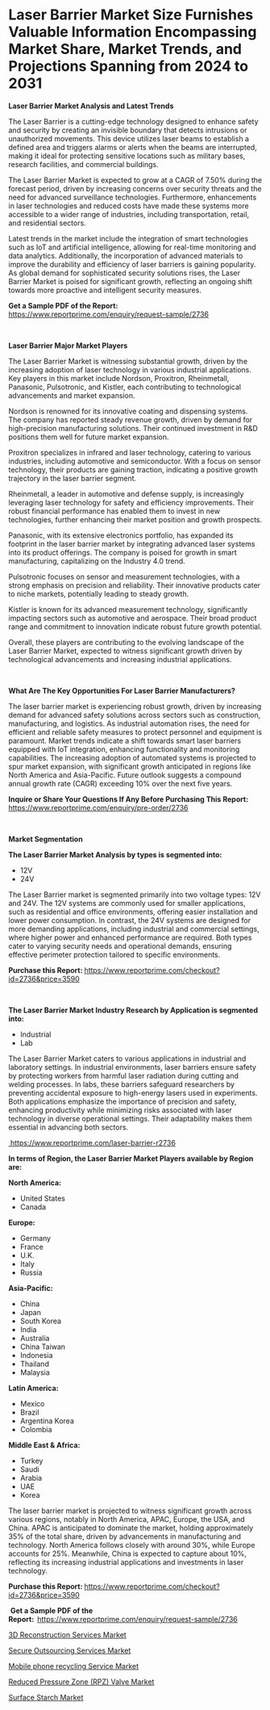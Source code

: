 <p><h1>Laser Barrier Market Size Furnishes Valuable Information Encompassing Market Share, Market Trends, and Projections Spanning from 2024 to 2031</h1></p><p><strong>Laser Barrier Market Analysis and Latest Trends</strong></p>
<p><p>The Laser Barrier is a cutting-edge technology designed to enhance safety and security by creating an invisible boundary that detects intrusions or unauthorized movements. This device utilizes laser beams to establish a defined area and triggers alarms or alerts when the beams are interrupted, making it ideal for protecting sensitive locations such as military bases, research facilities, and commercial buildings.</p><p>The Laser Barrier Market is expected to grow at a CAGR of 7.50% during the forecast period, driven by increasing concerns over security threats and the need for advanced surveillance technologies. Furthermore, enhancements in laser technologies and reduced costs have made these systems more accessible to a wider range of industries, including transportation, retail, and residential sectors.</p><p>Latest trends in the market include the integration of smart technologies such as IoT and artificial intelligence, allowing for real-time monitoring and data analytics. Additionally, the incorporation of advanced materials to improve the durability and efficiency of laser barriers is gaining popularity. As global demand for sophisticated security solutions rises, the Laser Barrier Market is poised for significant growth, reflecting an ongoing shift towards more proactive and intelligent security measures.</p></p>
<p><strong>Get a Sample PDF of the Report:&nbsp;</strong> <a href="https://www.reportprime.com/enquiry/request-sample/2736?utm_campaign=1386&utm_medium=2&utm_source=Github&utm_content=ia&utm_term=10102024&utm_id=laser-barrier">https://www.reportprime.com/enquiry/request-sample/2736</a></p>
<p>&nbsp;</p>
<p><strong>Laser Barrier Major Market Players</strong></p>
<p><p>The Laser Barrier Market is witnessing substantial growth, driven by the increasing adoption of laser technology in various industrial applications. Key players in this market include Nordson, Proxitron, Rheinmetall, Panasonic, Pulsotronic, and Kistler, each contributing to technological advancements and market expansion.</p><p>Nordson is renowned for its innovative coating and dispensing systems. The company has reported steady revenue growth, driven by demand for high-precision manufacturing solutions. Their continued investment in R&D positions them well for future market expansion.</p><p>Proxitron specializes in infrared and laser technology, catering to various industries, including automotive and semiconductor. With a focus on sensor technology, their products are gaining traction, indicating a positive growth trajectory in the laser barrier segment.</p><p>Rheinmetall, a leader in automotive and defense supply, is increasingly leveraging laser technology for safety and efficiency improvements. Their robust financial performance has enabled them to invest in new technologies, further enhancing their market position and growth prospects.</p><p>Panasonic, with its extensive electronics portfolio, has expanded its footprint in the laser barrier market by integrating advanced laser systems into its product offerings. The company is poised for growth in smart manufacturing, capitalizing on the Industry 4.0 trend.</p><p>Pulsotronic focuses on sensor and measurement technologies, with a strong emphasis on precision and reliability. Their innovative products cater to niche markets, potentially leading to steady growth.</p><p>Kistler is known for its advanced measurement technology, significantly impacting sectors such as automotive and aerospace. Their broad product range and commitment to innovation indicate robust future growth potential.</p><p>Overall, these players are contributing to the evolving landscape of the Laser Barrier Market, expected to witness significant growth driven by technological advancements and increasing industrial applications.</p></p>
<p>&nbsp;</p>
<p><strong>What Are The Key Opportunities For Laser Barrier Manufacturers?</strong></p>
<p><p>The laser barrier market is experiencing robust growth, driven by increasing demand for advanced safety solutions across sectors such as construction, manufacturing, and logistics. As industrial automation rises, the need for efficient and reliable safety measures to protect personnel and equipment is paramount. Market trends indicate a shift towards smart laser barriers equipped with IoT integration, enhancing functionality and monitoring capabilities. The increasing adoption of automated systems is projected to spur market expansion, with significant growth anticipated in regions like North America and Asia-Pacific. Future outlook suggests a compound annual growth rate (CAGR) exceeding 10% over the next five years.</p></p>
<p><strong>Inquire or Share Your Questions If Any Before Purchasing This Report:</strong> <a href="https://www.reportprime.com/enquiry/pre-order/2736?utm_campaign=1386&utm_medium=2&utm_source=Github&utm_content=ia&utm_term=10102024&utm_id=laser-barrier">https://www.reportprime.com/enquiry/pre-order/2736</a></p>
<p>&nbsp;</p>
<p><strong>Market Segmentation</strong></p>
<p><strong>The Laser Barrier Market Analysis by types is segmented into:</strong></p>
<p><ul><li>12V</li><li>24V</li></ul></p>
<p><p>The Laser Barrier market is segmented primarily into two voltage types: 12V and 24V. The 12V systems are commonly used for smaller applications, such as residential and office environments, offering easier installation and lower power consumption. In contrast, the 24V systems are designed for more demanding applications, including industrial and commercial settings, where higher power and enhanced performance are required. Both types cater to varying security needs and operational demands, ensuring effective perimeter protection tailored to specific environments.</p></p>
<p><strong>Purchase this Report:&nbsp;</strong><a href="https://www.reportprime.com/checkout?id=2736&price=3590&utm_campaign=1386&utm_medium=2&utm_source=Github&utm_content=ia&utm_term=10102024&utm_id=laser-barrier">https://www.reportprime.com/checkout?id=2736&price=3590</a></p>
<p>&nbsp;</p>
<p><strong>The Laser Barrier Market Industry Research by Application is segmented into:</strong></p>
<p><ul><li>Industrial</li><li>Lab</li></ul></p>
<p><p>The Laser Barrier Market caters to various applications in industrial and laboratory settings. In industrial environments, laser barriers ensure safety by protecting workers from harmful laser radiation during cutting and welding processes. In labs, these barriers safeguard researchers by preventing accidental exposure to high-energy lasers used in experiments. Both applications emphasize the importance of precision and safety, enhancing productivity while minimizing risks associated with laser technology in diverse operational settings. Their adaptability makes them essential in advancing both sectors.</p></p>
<p><a href="https://www.reportprime.com/laser-barrier-r2736?utm_campaign=1386&utm_medium=2&utm_source=Github&utm_content=ia&utm_term=10102024&utm_id=laser-barrier">&nbsp;https://www.reportprime.com/laser-barrier-r2736</a></p>
<p><strong>In terms of Region, the Laser Barrier Market Players available by Region are:</strong></p>
<p>
    <p> <strong> North America: </strong>
        <ul>
            <li>United States</li>
            <li>Canada</li>
        </ul>
        </p> 
    <p> <strong> Europe: </strong>
        <ul>
            <li>Germany</li>
            <li>France</li>
            <li>U.K.</li>
            <li>Italy</li>
            <li>Russia</li>
        </ul>
        </p> 
    <p> <strong> Asia-Pacific: </strong>
        <ul>
            <li>China</li>
            <li>Japan</li>
            <li>South Korea</li>
            <li>India</li>
            <li>Australia</li>
            <li>China Taiwan</li>
            <li>Indonesia</li>
            <li>Thailand</li>
            <li>Malaysia</li>
        </ul>
        </p> 
    <p> <strong> Latin America: </strong>
        <ul>
            <li>Mexico</li>
            <li>Brazil</li>
            <li>Argentina Korea</li>
            <li>Colombia</li>
        </ul>
        </p> 
    <p> <strong> Middle East & Africa: </strong>
        <ul>
            <li>Turkey</li>
            <li>Saudi</li>
            <li>Arabia</li>
            <li>UAE</li>
            <li>Korea</li>
        </ul>
    </p>
    </p>
<p><p>The laser barrier market is projected to witness significant growth across various regions, notably in North America, APAC, Europe, the USA, and China. APAC is anticipated to dominate the market, holding approximately 35% of the total share, driven by advancements in manufacturing and technology. North America follows closely with around 30%, while Europe accounts for 25%. Meanwhile, China is expected to capture about 10%, reflecting its increasing industrial applications and investments in laser technology.</p></p>
<p><strong>Purchase this Report: </strong><a href="https://www.reportprime.com/checkout?id=2736&price=3590&utm_campaign=1386&utm_medium=2&utm_source=Github&utm_content=ia&utm_term=10102024&utm_id=laser-barrier">https://www.reportprime.com/checkout?id=2736&price=3590</a></p>
<p>&nbsp;<strong>Get a Sample PDF of the Report:&nbsp;&nbsp;</strong><a href="https://www.reportprime.com/enquiry/request-sample/2736?utm_campaign=1386&utm_medium=2&utm_source=Github&utm_content=ia&utm_term=10102024&utm_id=laser-barrier">https://www.reportprime.com/enquiry/request-sample/2736</a></p>
<p><strong></strong></p>
<p><p><a href="https://www.linkedin.com/pulse/global-3d-reconstruction-services-market-status-2024-2031-bqopf?utm_campaign=1386&utm_medium=2&utm_source=Github&utm_content=ia&utm_term=10102024&utm_id=laser-barrier">3D Reconstruction Services Market</a></p><p><a href="https://www.linkedin.com/pulse/global-secure-outsourcing-services-market-size-trends-szzje?utm_campaign=1386&utm_medium=2&utm_source=Github&utm_content=ia&utm_term=10102024&utm_id=laser-barrier">Secure Outsourcing Services Market</a></p><p><a href="https://www.linkedin.com/pulse/mobile-phone-recycling-service-market-trends-strategic-insights-kyslf?utm_campaign=1386&utm_medium=2&utm_source=Github&utm_content=ia&utm_term=10102024&utm_id=laser-barrier">Mobile phone recycling Service Market</a></p><p><a href="https://www.linkedin.com/pulse/reduced-pressure-zone-rpz-valve-market-trends-strategic-insights-umtee?utm_campaign=1386&utm_medium=2&utm_source=Github&utm_content=ia&utm_term=10102024&utm_id=laser-barrier">Reduced Pressure Zone (RPZ) Valve Market</a></p><p><a href="https://www.linkedin.com/pulse/surface-starch-market-global-trends-forecast-2024-2031-fvfpf?utm_campaign=1386&utm_medium=2&utm_source=Github&utm_content=ia&utm_term=10102024&utm_id=laser-barrier">Surface Starch Market</a></p></p>